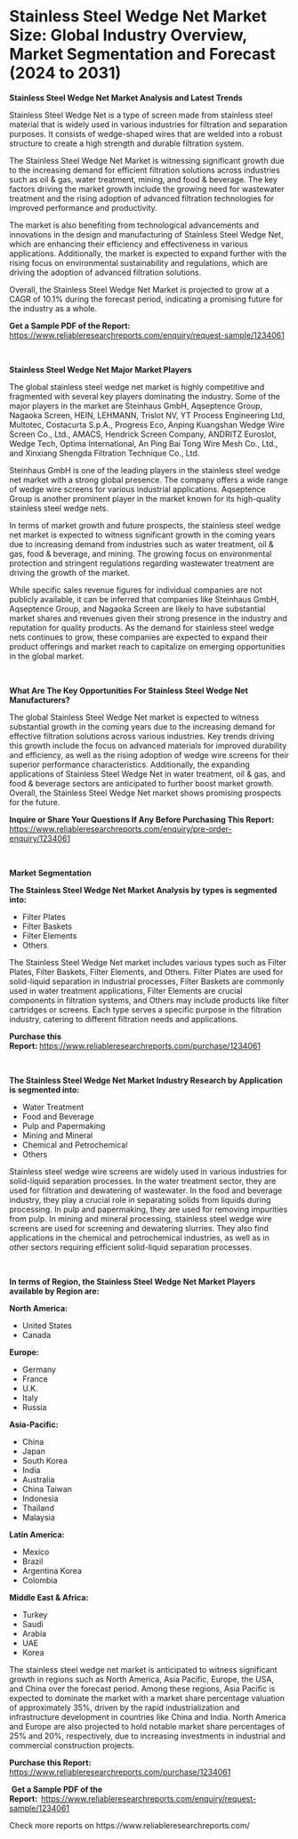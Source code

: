 <p><h1>Stainless Steel Wedge Net Market Size: Global Industry Overview, Market Segmentation and Forecast (2024 to 2031)</h1></p><p><strong>Stainless Steel Wedge Net Market Analysis and Latest Trends</strong></p>
<p><p>Stainless Steel Wedge Net is a type of screen made from stainless steel material that is widely used in various industries for filtration and separation purposes. It consists of wedge-shaped wires that are welded into a robust structure to create a high strength and durable filtration system.</p><p>The Stainless Steel Wedge Net Market is witnessing significant growth due to the increasing demand for efficient filtration solutions across industries such as oil & gas, water treatment, mining, and food & beverage. The key factors driving the market growth include the growing need for wastewater treatment and the rising adoption of advanced filtration technologies for improved performance and productivity.</p><p>The market is also benefiting from technological advancements and innovations in the design and manufacturing of Stainless Steel Wedge Net, which are enhancing their efficiency and effectiveness in various applications. Additionally, the market is expected to expand further with the rising focus on environmental sustainability and regulations, which are driving the adoption of advanced filtration solutions.</p><p>Overall, the Stainless Steel Wedge Net Market is projected to grow at a CAGR of 10.1% during the forecast period, indicating a promising future for the industry as a whole.</p></p>
<p><strong>Get a Sample PDF of the Report:&nbsp;</strong> <a href="https://www.reliableresearchreports.com/enquiry/request-sample/1234061">https://www.reliableresearchreports.com/enquiry/request-sample/1234061</a></p>
<p>&nbsp;</p>
<p><strong>Stainless Steel Wedge Net Major Market Players</strong></p>
<p><p>The global stainless steel wedge net market is highly competitive and fragmented with several key players dominating the industry. Some of the major players in the market are Steinhaus GmbH, Aqseptence Group, Nagaoka Screen, HEIN, LEHMANN, Trislot NV, YT Process Engineering Ltd, Multotec, Costacurta S.p.A., Progress Eco, Anping Kuangshan Wedge Wire Screen Co., Ltd., AMACS, Hendrick Screen Company, ANDRITZ Euroslot, Wedge Tech, Optima International, An Ping Bai Tong Wire Mesh Co., Ltd., and Xinxiang Shengda Filtration Technique Co., Ltd.</p><p>Steinhaus GmbH is one of the leading players in the stainless steel wedge net market with a strong global presence. The company offers a wide range of wedge wire screens for various industrial applications. Aqseptence Group is another prominent player in the market known for its high-quality stainless steel wedge nets.</p><p>In terms of market growth and future prospects, the stainless steel wedge net market is expected to witness significant growth in the coming years due to increasing demand from industries such as water treatment, oil & gas, food & beverage, and mining. The growing focus on environmental protection and stringent regulations regarding wastewater treatment are driving the growth of the market.</p><p>While specific sales revenue figures for individual companies are not publicly available, it can be inferred that companies like Steinhaus GmbH, Aqseptence Group, and Nagaoka Screen are likely to have substantial market shares and revenues given their strong presence in the industry and reputation for quality products. As the demand for stainless steel wedge nets continues to grow, these companies are expected to expand their product offerings and market reach to capitalize on emerging opportunities in the global market.</p></p>
<p>&nbsp;</p>
<p><strong>What Are The Key Opportunities For Stainless Steel Wedge Net Manufacturers?</strong></p>
<p><p>The global Stainless Steel Wedge Net market is expected to witness substantial growth in the coming years due to the increasing demand for effective filtration solutions across various industries. Key trends driving this growth include the focus on advanced materials for improved durability and efficiency, as well as the rising adoption of wedge wire screens for their superior performance characteristics. Additionally, the expanding applications of Stainless Steel Wedge Net in water treatment, oil & gas, and food & beverage sectors are anticipated to further boost market growth. Overall, the Stainless Steel Wedge Net market shows promising prospects for the future.</p></p>
<p><strong>Inquire or Share Your Questions If Any Before Purchasing This Report:</strong> <a href="https://www.reliableresearchreports.com/enquiry/pre-order-enquiry/1234061">https://www.reliableresearchreports.com/enquiry/pre-order-enquiry/1234061</a></p>
<p>&nbsp;</p>
<p><strong>Market Segmentation</strong></p>
<p><strong>The Stainless Steel Wedge Net Market Analysis by types is segmented into:</strong></p>
<p><ul><li>Filter Plates</li><li>Filter Baskets</li><li>Filter Elements</li><li>Others</li></ul></p>
<p><p>The Stainless Steel Wedge Net market includes various types such as Filter Plates, Filter Baskets, Filter Elements, and Others. Filter Plates are used for solid-liquid separation in industrial processes, Filter Baskets are commonly used in water treatment applications, Filter Elements are crucial components in filtration systems, and Others may include products like filter cartridges or screens. Each type serves a specific purpose in the filtration industry, catering to different filtration needs and applications.</p></p>
<p><strong>Purchase this Report:&nbsp;</strong><a href="https://www.reliableresearchreports.com/purchase/1234061">https://www.reliableresearchreports.com/purchase/1234061</a></p>
<p>&nbsp;</p>
<p><strong>The Stainless Steel Wedge Net Market Industry Research by Application is segmented into:</strong></p>
<p><ul><li>Water Treatment</li><li>Food and Beverage</li><li>Pulp and Papermaking</li><li>Mining and Mineral</li><li>Chemical and Petrochemical</li><li>Others</li></ul></p>
<p><p>Stainless steel wedge wire screens are widely used in various industries for solid-liquid separation processes. In the water treatment sector, they are used for filtration and dewatering of wastewater. In the food and beverage industry, they play a crucial role in separating solids from liquids during processing. In pulp and papermaking, they are used for removing impurities from pulp. In mining and mineral processing, stainless steel wedge wire screens are used for screening and dewatering slurries. They also find applications in the chemical and petrochemical industries, as well as in other sectors requiring efficient solid-liquid separation processes.</p></p>
<p>&nbsp;</p>
<p><strong>In terms of Region, the Stainless Steel Wedge Net Market Players available by Region are:</strong></p>
<p>
    <p> <strong> North America: </strong>
        <ul>
            <li>United States</li>
            <li>Canada</li>
        </ul>
        </p> 
    <p> <strong> Europe: </strong>
        <ul>
            <li>Germany</li>
            <li>France</li>
            <li>U.K.</li>
            <li>Italy</li>
            <li>Russia</li>
        </ul>
        </p> 
    <p> <strong> Asia-Pacific: </strong>
        <ul>
            <li>China</li>
            <li>Japan</li>
            <li>South Korea</li>
            <li>India</li>
            <li>Australia</li>
            <li>China Taiwan</li>
            <li>Indonesia</li>
            <li>Thailand</li>
            <li>Malaysia</li>
        </ul>
        </p> 
    <p> <strong> Latin America: </strong>
        <ul>
            <li>Mexico</li>
            <li>Brazil</li>
            <li>Argentina Korea</li>
            <li>Colombia</li>
        </ul>
        </p> 
    <p> <strong> Middle East & Africa: </strong>
        <ul>
            <li>Turkey</li>
            <li>Saudi</li>
            <li>Arabia</li>
            <li>UAE</li>
            <li>Korea</li>
        </ul>
    </p>
    </p>
<p><p>The stainless steel wedge net market is anticipated to witness significant growth in regions such as North America, Asia Pacific, Europe, the USA, and China over the forecast period. Among these regions, Asia Pacific is expected to dominate the market with a market share percentage valuation of approximately 35%, driven by the rapid industrialization and infrastructure development in countries like China and India. North America and Europe are also projected to hold notable market share percentages of 25% and 20%, respectively, due to increasing investments in industrial and commercial construction projects.</p></p>
<p><strong>Purchase this Report: </strong><a href="https://www.reliableresearchreports.com/purchase/1234061">https://www.reliableresearchreports.com/purchase/1234061</a></p>
<p>&nbsp;<strong>Get a Sample PDF of the Report:&nbsp;&nbsp;</strong><a href="https://www.reliableresearchreports.com/enquiry/request-sample/1234061">https://www.reliableresearchreports.com/enquiry/request-sample/1234061</a></p>
<p><strong></strong></p>
<p>Check more reports on https://www.reliableresearchreports.com/</p>